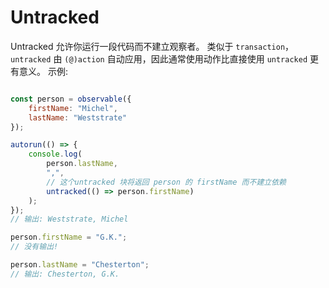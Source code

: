 # Untracked

Untracked 允许你运行一段代码而不建立观察者。
类似于 `transaction`，`untracked` 由 `(@)action` 自动应用，因此通常使用动作比直接使用 `untracked` 更有意义。
示例:

```javascript

const person = observable({
	firstName: "Michel",
	lastName: "Weststrate"
});

autorun(() => {
	console.log(
		person.lastName,
		",",
		// 这个untracked 块将返回 person 的 firstName 而不建立依赖
		untracked(() => person.firstName)
	);
});
// 输出: Weststrate, Michel

person.firstName = "G.K.";
// 没有输出!

person.lastName = "Chesterton";
// 输出: Chesterton, G.K.
```
